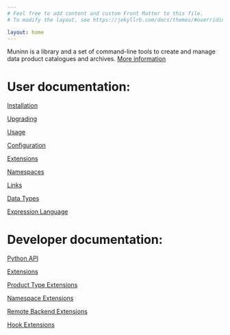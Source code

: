 ```yaml
---
# Feel free to add content and custom Front Matter to this file.
# To modify the layout, see https://jekyllrb.com/docs/themes/#overriding-theme-defaults

layout: home
---
```


Muninn is a library and a set of command-line tools to create and manage
data product catalogues and archives. [More information](about)

# User documentation:

[Installation](install)

[Upgrading](upgrade)

[Usage](usage)

[Configuration](config)

[Extensions](extensions)

[Namespaces](namespaces)

[Links](links)

[Data Types](datatypes)

[Expression Language](expr)


# Developer documentation:

[Python API](api)

[Extensions](extensions_dev)

[Product Type Extensions](ext_product_types)

[Namespace Extensions](ext_namespaces)

[Remote Backend Extensions](ext_remote)

[Hook Extensions](ext_hooks)

